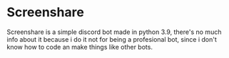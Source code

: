 # Screenshare
Screenshare is a simple discord bot made in python 3.9, there's no much info about it because i do it not for being a profesional bot, since i don't know how to code an make things like other bots.
